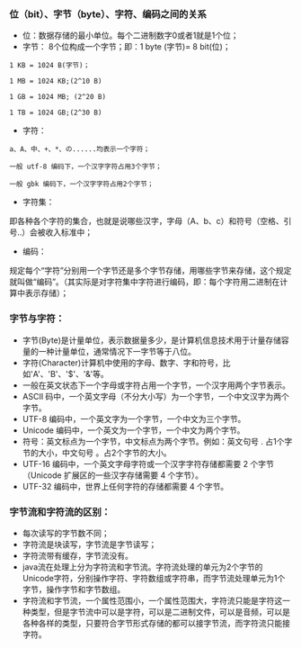 ### 位（bit）、字节（byte）、字符、编码之间的关系
- 位：数据存储的最小单位。每个二进制数字0或者1就是1个位；
- 字节： 8个位构成一个字节；即：1 byte (字节)= 8 bit(位)；
```
1 KB = 1024 B(字节)；

1 MB = 1024 KB;(2^10 B)

1 GB = 1024 MB; (2^20 B)

1 TB = 1024 GB;(2^30 B)
```
- 字符：
```
a、A、中、+、*、の......均表示一个字符；

一般 utf-8 编码下，一个汉字字符占用3个字节；

一般 gbk 编码下，一个汉字字符占用2个字节；
```
- 字符集：

即各种各个字符的集合，也就是说哪些汉字，字母（A、b、c）和符号（空格、引号..）会被收入标准中；

- 编码：

规定每个“字符”分别用一个字节还是多个字节存储，用哪些字节来存储，这个规定就叫做“编码”。（其实际是对字符集中字符进行编码，即：每个字符用二进制在计算中表示存储）；

### 字节与字符：

- 字节(Byte)是计量单位，表示数据量多少，是计算机信息技术用于计量存储容量的一种计量单位，通常情况下一字节等于八位。
- 字符(Character)计算机中使用的字母、数字、字和符号，比如'A'、'B'、'$'、'&'等。
- 一般在英文状态下一个字母或字符占用一个字节，一个汉字用两个字节表示。
- ASCII 码中，一个英文字母（不分大小写）为一个字节，一个中文汉字为两个字节。
- UTF-8 编码中，一个英文字为一个字节，一个中文为三个字节。
- Unicode 编码中，一个英文为一个字节，一个中文为两个字节。
- 符号：英文标点为一个字节，中文标点为两个字节。例如：英文句号 . 占1个字节的大小，中文句号 。占2个字节的大小。
- UTF-16 编码中，一个英文字母字符或一个汉字字符存储都需要 2 个字节（Unicode 扩展区的一些汉字存储需要 4 个字节）。
- UTF-32 编码中，世界上任何字符的存储都需要 4 个字节。

### 字节流和字符流的区别：

- 每次读写的字节数不同；
- 字符流是块读写，字节流是字节读写；
- 字符流带有缓存，字节流没有。
- java流在处理上分为字符流和字节流。字符流处理的单元为2个字节的Unicode字符，分别操作字符、字符数组或字符串，而字节流处理单元为1个字节，操作字节和字节数组。
- 字符流和字节流，一个属性范围小，一个属性范围大，字符流只能是字符这一种类型，但是字节流中可以是字符，可以是二进制文件，可以是音频，可以是各种各样的类型，只要符合字节形式存储的都可以接字节流，而字符流只能接字符。
